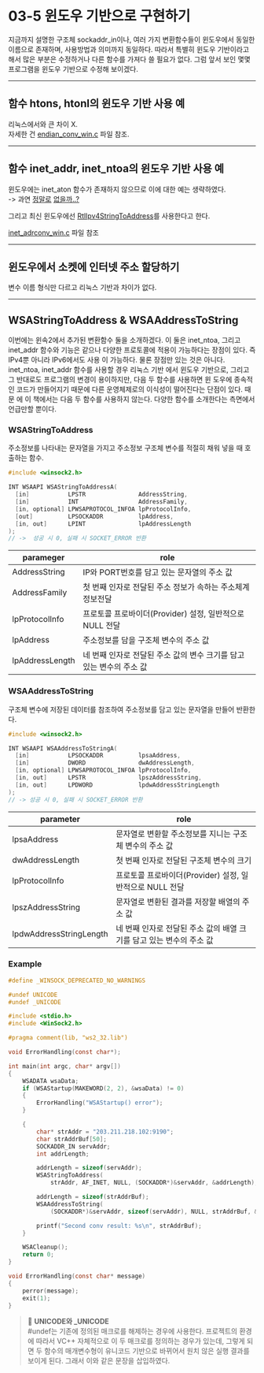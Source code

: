 # 03-5 윈도우 기반으로 구현하기

지금까지 설명한 구조체 sockaddr_in이나, 여러 가지 변환함수들이 윈도우에서 동일한 이름으로 존재하며, 사용방법과 의미까지 동일하다. 따라서 특별히 윈도우 기반이라고 해서 많은 부분은 수정하거나 다른 함수를 가져다 쓸 필요가 없다. 그럼 앞서 보인 몇몇 프로그램을 윈도우 기반으로 수정해 보이겠다.

---

## 함수 htons, htonl의 윈도우 기반 사용 예

리눅스에서와 큰 차이 X.  
자세한 건 [endian_conv_win.c](endian_conv_win.c) 파일 참조.

---


## 함수 inet_addr, inet_ntoa의 윈도우 기반 사용 예

윈도우에는 inet_aton 함수가 존재하지 않으므로 이에 대한 예는 생략하였다.  
-> 과연 [정말로](https://learn.microsoft.com/en-us/windows/win32/api/ws2tcpip/nf-ws2tcpip-inet_pton) [없을까..?](https://learn.microsoft.com/ko-kr/windows/win32/api/ws2tcpip/nf-ws2tcpip-inetptonw)  

그리고 최신 윈도우에선 [RtlIpv4StringToAddress](https://learn.microsoft.com/en-us/windows/win32/api/ip2string/nf-ip2string-rtlipv4stringtoaddressa)를 사용한다고 한다.  

[inet_adrconv_win.c](inet_adrconv_win.c) 파일 참조


---



## 윈도우에서 소켓에 인터넷 주소 할당하기

변수 이름 형식만 다르고 리눅스 기반과 차이가 없다.

---


## WSAStringToAddress & WSAAddressToString

이번에는 윈속2에서 추가된 변환함수 둘을 소개하겠다. 이 둘은 inet_ntoa, 그리고 inet_addr 함수와
기능은 같으나 다양한 프로토콜에 적용이 가능하다는 장점이 있다. 즉 IPv4뿐 아니라 IPv6에서도 사용
이 가능하다. 물론 장점만 있는 것은 아니다. inet_ntoa, inet_addr 함수를 사용할 경우 리눅스 기반
에서 윈도우 기반으로, 그리고 그 반대로도 프로그램의 변경이 용이하지만, 다음 두 함수를 사용하면 윈
도우에 종속적인 코드가 만들어지기 때문에 다른 운영체제로의 이식성이 떨어진다는 단점이 있다. 때문
에 이 책에서는 다음 두 함수를 사용하지 않는다. 다양한 함수를 소개한다는 측면에서 언급만할 뿐이다.  

### WSAStringToAddress

주소정보를 나타내는 문자열을 가지고 주소정보 구조체 변수를 적절히 채워 넣을 때 호출하는 함수.

```c
#include <winsock2.h>

INT WSAAPI WSAStringToAddressA(
  [in]           LPSTR               AddressString,
  [in]           INT                 AddressFamily,
  [in, optional] LPWSAPROTOCOL_INFOA lpProtocolInfo,
  [out]          LPSOCKADDR          lpAddress,
  [in, out]      LPINT               lpAddressLength
);
// ->  성공 시 0, 실패 시 SOCKET_ERROR 반환
```

| parameger       | role                                                           |
|-----------------|----------------------------------------------------------------|
| AddressString   | IP와 PORT번호를 담고 있는 문자열의 주소 값                        |
| AddressFamily   | 첫 번째 인자로 전달된 주소 정보가 속하는 주소체계 정보전달          |
| lpProtocolInfo  | 프로토콜 프로바이더(Provider) 설정, 일반적으로 NULL 전달           |
| lpAddress       | 주소정보를 담을 구조체 변수의 주소 값                              |
| lpAddressLength | 네 번째 인자로 전달된 주소 값의 변수 크기를 담고 있는 변수의 주소 값 |


### WSAAddressToString

구조체 변수에 저장된 데이터를 참조하여 주소정보를 담고 있는 문자열을 만들어 반환한다.

```c
#include <winsock2.h>

INT WSAAPI WSAAddressToStringA(
  [in]           LPSOCKADDR          lpsaAddress,
  [in]           DWORD               dwAddressLength,
  [in, optional] LPWSAPROTOCOL_INFOA lpProtocolInfo,
  [in, out]      LPSTR               lpszAddressString,
  [in, out]      LPDWORD             lpdwAddressStringLength
);
// -> 성공 시 0, 실패 시 SOCKET_ERROR 반환
```

| parameter               | role                                                            |
|-------------------------|-----------------------------------------------------------------
| lpsaAddress             | 문자열로 변환할 주소정보를 지니는 구조체 변수의 주소 값             |
| dwAddressLength         | 첫 번째 인자로 전달된 구조체 변수의 크기                           |
| lpProtocolInfo          | 프로토콜 프로바이더(Provider) 설정, 일반적으로 NULL 전달           |
| lpszAddressString       | 문자열로 변환된 결과를 저장할 배열의 주소 값                       |
| lpdwAddressStringLength | 네 번째 인자로 전달된 주소 값의 배열 크기를 담고 있는 변수의 주소 값 |


### Example

```c
#define _WINSOCK_DEPRECATED_NO_WARNINGS

#undef UNICODE
#undef _UNICODE

#include <stdio.h>
#include <WinSock2.h>

#pragma comment(lib, "ws2_32.lib")

void ErrorHandling(const char*);

int main(int argc, char* argv[])
{
	WSADATA wsaData;
	if (WSAStartup(MAKEWORD(2, 2), &wsaData) != 0)
	{
		ErrorHandling("WSAStartup() error");
	}

	{
		char* strAddr = "203.211.218.102:9190";
		char strAddrBuf[50];
		SOCKADDR_IN servAddr;
		int addrLength;

		addrLength = sizeof(servAddr);
		WSAStringToAddress(
			strAddr, AF_INET, NULL, (SOCKADDR*)&servAddr, &addrLength);

		addrLength = sizeof(strAddrBuf);
		WSAAddressToString(
			(SOCKADDR*)&servAddr, sizeof(servAddr), NULL, strAddrBuf, &addrLength);

		printf("Second conv result: %s\n", strAddrBuf);
	}

	WSACleanup();
	return 0;
}

void ErrorHandling(const char* message)
{
	perror(message);
	exit(1);
}
```

>🔖 **UNICODE와 _UNICODE**  
>#undef는 기존에 정의된 매크로를 해제하는 경우에 사용한다. 프로젝트의 환경에 따라서 VC++ 자체적으로 이 두 매크로를 정의하는 경우가 있는데, 그렇게 되면 두 함수의 매개변수형이 유니코드 기반으로 바뀌어서 원치 않은 실행 결과를 보이게 된다. 그래서 이와 같은 문장을 삽입하였다.
